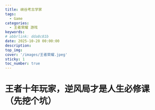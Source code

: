 ```yaml
---
title: 峡谷考古学家
tags:
  - Game 
categories:
  - 王者荣耀 游戏
keywords: 
# abbrlink: dda8c81b
date: 2025-10-28 00:00:00
description:
top_img:
cover: '/images/王者荣耀.jpeg'
sticky: 1
toc_number: true
---
```


# 王者十年玩家，逆风局才是人生必修课（先挖个坑）


